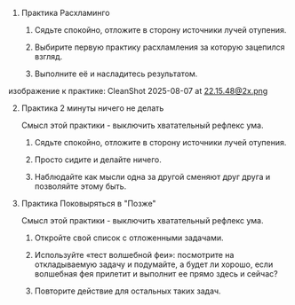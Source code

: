 1. Практика Расхламинго

    1. Сядьте спокойно, отложите в
    сторону источники лучей отупения.

    2. Выбирите первую практику
    расхламления за которую
    зацепился взгляд.

    3. Выполните её и насладитесь
    результатом.

изображение к практике: CleanShot 2025-08-07 at 22.15.48@2x.png

2. Практика 2 минуты ничего не делать

    Смысл этой практики - выключить хватательный рефлекс ума.

    1. Сядьте спокойно, отложите в сторону
    источники лучей отупения.

    2. Просто сидите и делайте ничего.

    3. Наблюдайте как мысли одна за другой
    сменяют друг друга и позволяйте этому
    быть.

3. Практика Поковыряться в "Позже"

    Смысл этой практики - выключить хватательный рефлекс ума.

    1. Откройте свой список с отложенными задачами.

    2. Используйте «тест волшебной феи»: посмотрите на откладываемую задачу и подумайте,
    а будет ли хорошо, если волшебная фея прилетит и
    выполнит ее прямо здесь и сейчас?

    3. Повторите действие для остальных таких задач.